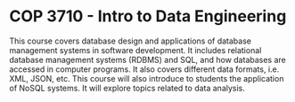 COP 3710 - Intro to Data Engineering
===============================================================
This course covers database design and applications of database management systems in software development. It includes relational database management systems (RDBMS) and SQL, and how databases are accessed in computer programs. It also covers different data formats, i.e. XML, JSON, etc. This course will also introduce to students the application of NoSQL systems. It will explore topics related to data analysis.
